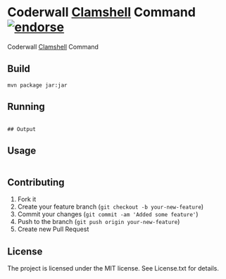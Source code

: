# Coderwall [Clamshell](http://code.google.com/p/clamshell-cli/) Command [![endorse](http://api.coderwall.com/alessandroleite/endorsecount.png)](http://coderwall.com/alessandroleite)

Coderwall [Clamshell](http://code.google.com/p/clamshell-cli/) Command

## Build

```
mvn package jar:jar
```

## Running
```

## Output

```

## Usage

```
```

## Contributing

1. Fork it
2. Create your feature branch (`git checkout -b your-new-feature`)
3. Commit your changes (`git commit -am 'Added some feature'`)
4. Push to the branch (`git push origin your-new-feature`)
5. Create new Pull Request

## License 

The project is licensed under the MIT license. 
See License.txt for details.